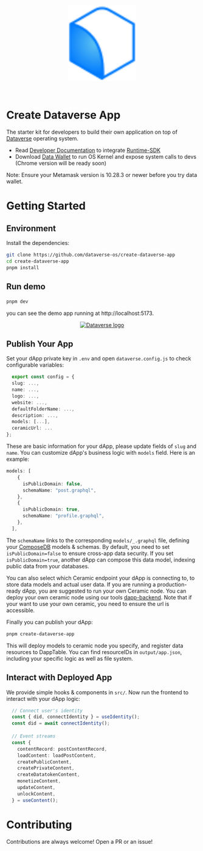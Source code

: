 <br/>
<p align="center">
<a href=" " target="_blank">
<img src="./logo.svg" width="180" alt="Dataverse logo">
</a >
</p >
<br/>

# Create Dataverse App

The starter kit for developers to build their own application on top of [Dataverse](https://dataverse-os.com) operating system.

- Read [Developer Documentation](https://gitbook.dataverse-os.com/) to integrate [Runtime-SDK](https://github.com/dataverse-os/runtime-connector)
- Download [Data Wallet](https://github.com/dataverse-os/create-dataverse-app/releases/tag/DataWallet-0.5.33) to run OS Kernel and expose system calls to devs (Chrome version will be ready soon)

Note: Ensure your Metamask version is 10.28.3 or newer before you try data wallet.

# Getting Started

## Environment

Install the dependencies:

```bash
git clone https://github.com/dataverse-os/create-dataverse-app
cd create-dataverse-app
pnpm install
```

## Run demo
  
  ```bash
  pnpm dev
  ```
you can see the demo app running at http://localhost:5173.
<p align="center">
<a href=" " target="_blank">
<img src="https://i.imgur.com/xaLxrHh.png" width="300" alt="Dataverse logo">
</a >
</p >

## Publish Your App

Set your dApp private key in `.env` and open `dataverse.config.js` to check configurable variables:

```typescript
  export const config = {
  slug: ...,
  name: ...,
  logo: ...,
  website: ...,
  defaultFolderName: ...,
  description: ...,
  models: [...],
  ceramicUrl: ...
};
```

These are basic information for your dApp, please update fields of `slug` and `name`. You can customize dApp's business logic with `models` field. Here is an example: 

```typescript
models: [
    {
      isPublicDomain: false,
      schemaName: "post.graphql",
    },
    {
      isPublicDomain: true,
      schemaName: "profile.graphql",
    },
  ],
```

The `schemaName` links to the corresponding `models/_.graphql` file, defining your [ComposeDB](https://composedb.js.org/docs/0.4.x/guides/data-modeling/schemas) models & schemas. By default, you need to set `isPublicDomain=false` to ensure cross-app data security. If you set `isPublicDomain=true`, another dApp can compose this data model, indexing public data from your databases. 

You can also select which Ceramic endpoint your dApp is connecting to, to store data models and actual user data. If you are running a production-ready dApp, you are suggested to run your own Ceramic node. You can deploy your own ceramic node using our tools [dapp-backend](https://github.com/dataverse-os/dapp-backend). Note that if your want to use your own ceramic, you need to ensure the url is accessible.

Finally you can publish your dApp: 

```bash
pnpm create-dataverse-app
```
This will deploy models to ceramic node you specify, and register data resources to DappTable. You can find resourceIDs in `output/app.json`, including your specific logic as well as file system. 

## Interact with Deployed App

We provide simple hooks & components in `src/`. Now run the frontend to interact with your dApp logic: 

```typescript
  // Connect user's identity
  const { did, connectIdentity } = useIdentity();
  const did = await connectIdentity();

  // Event streams
  const {
    contentRecord: postContentRecord,
    loadContent: loadPostContent,
    createPublicContent,
    createPrivateContent,
    createDatatokenContent,
    monetizeContent,
    updateContent,
    unlockContent,
  } = useContent();
```

# Contributing

Contributions are always welcome! Open a PR or an issue!